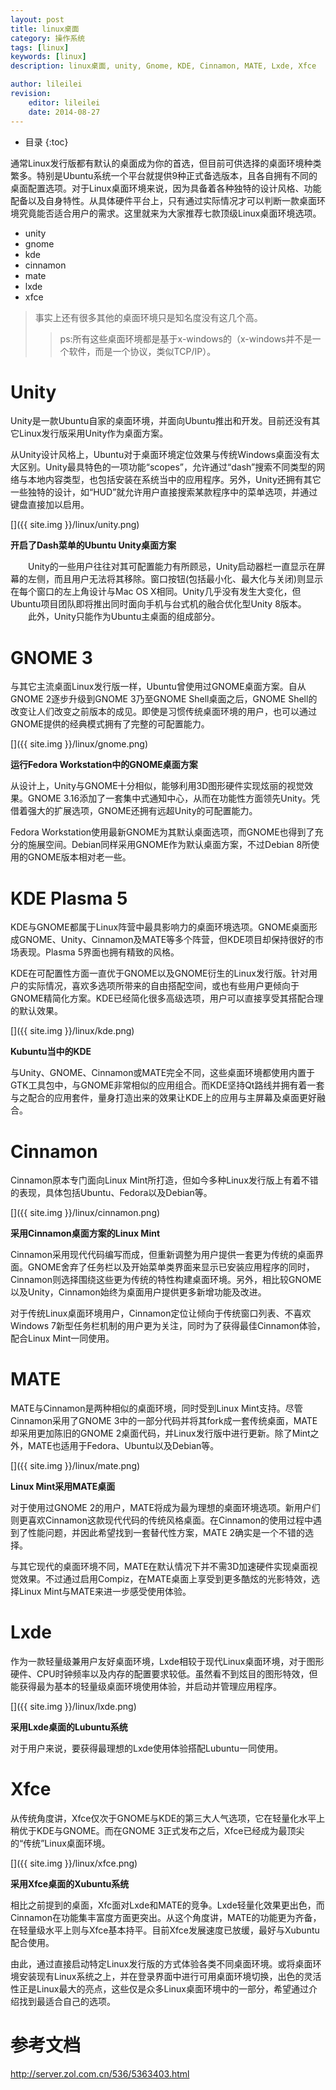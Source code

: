 ```yaml
---
layout: post
title: linux桌面
category: 操作系统
tags: [linux]
keywords: [linux]
description: linux桌面, unity, Gnome, KDE, Cinnamon, MATE, Lxde, Xfce

author: lileilei
revision:
    editor: lileilei
    date: 2014-08-27
---
```


* 目录
{:toc}

通常Linux发行版都有默认的桌面成为你的首选，但目前可供选择的桌面环境种类繁多。特别是Ubuntu系统一个平台就提供9种正式备选版本，且各自拥有不同的桌面配置选项。对于Linux桌面环境来说，因为具备着各种独特的设计风格、功能配备以及自身特性。从具体硬件平台上，只有通过实际情况才可以判断一款桌面环境究竟能否适合用户的需求。这里就来为大家推荐七款顶级Linux桌面环境选项。

+ unity
+ gnome
+ kde
+ cinnamon
+ mate
+ lxde
+ xfce

> 事实上还有很多其他的桌面环境只是知名度没有这几个高。
> 
> > ps:所有这些桌面环境都是基于x-windows的（x-windows并不是一个软件，而是一个协议，类似TCP/IP）。

# Unity
Unity是一款Ubuntu自家的桌面环境，并面向Ubuntu推出和开发。目前还没有其它Linux发行版采用Unity作为桌面方案。

从Unity设计风格上，Ubuntu对于桌面环境定位效果与传统Windows桌面没有太大区别。Unity最具特色的一项功能“scopes”，允许通过“dash”搜索不同类型的网络与本地内容类型，也包括安装在系统当中的应用程序。另外，Unity还拥有其它一些独特的设计，如“HUD”就允许用户直接搜索某款程序中的菜单选项，并通过键盘直接加以启用。

[]({{ site.img }}/linux/unity.png)

**开启了Dash菜单的Ubuntu Unity桌面方案**

　　Unity的一些用户往往对其可配置能力有所顾忌，Unity启动器栏一直显示在屏幕的左侧，而且用户无法将其移除。窗口按钮(包括最小化、最大化与关闭)则显示在每个窗口的左上角设计与Mac OS X相同。Unity几乎没有发生大变化，但Ubuntu项目团队即将推出同时面向手机与台式机的融合优化型Unity 8版本。
　　此外，Unity只能作为Ubuntu主桌面的组成部分。

# GNOME 3
与其它主流桌面Linux发行版一样，Ubuntu曾使用过GNOME桌面方案。自从GNOME 2逐步升级到GNOME 3乃至GNOME Shell桌面之后，GNOME Shell的改变让人们改变之前版本的成见。即使是习惯传统桌面环境的用户，也可以通过GNOME提供的经典模式拥有了完整的可配置能力。

[]({{ site.img }}/linux/gnome.png)

**运行Fedora Workstation中的GNOME桌面方案**

从设计上，Unity与GNOME十分相似，能够利用3D图形硬件实现炫丽的视觉效果。GNOME 3.16添加了一套集中式通知中心，从而在功能性方面领先Unity。凭借着强大的扩展选项，GNOME还拥有远超Unity的可配置能力。

Fedora Workstation使用最新GNOME为其默认桌面选项，而GNOME也得到了充分的施展空间。Debian同样采用GNOME作为默认桌面方案，不过Debian 8所使用的GNOME版本相对老一些。

# KDE Plasma 5
KDE与GNOME都属于Linux阵营中最具影响力的桌面环境选项。GNOME桌面形成GNOME、Unity、Cinnamon及MATE等多个阵营，但KDE项目却保持很好的市场表现。Plasma 5界面也拥有精致的风格。

KDE在可配置性方面一直优于GNOME以及GNOME衍生的Linux发行版。针对用户的实际情况，喜欢多选项所带来的自由搭配空间，或也有些用户更倾向于GNOME精简化方案。KDE已经简化很多高级选项，用户可以直接享受其搭配合理的默认效果。

[]({{ site.img }}/linux/kde.png)

**Kubuntu当中的KDE**

与Unity、GNOME、Cinnamon或MATE完全不同，这些桌面环境都使用内置于GTK工具包中，与GNOME非常相似的应用组合。而KDE坚持Qt路线并拥有着一套与之配合的应用套件，量身打造出来的效果让KDE上的应用与主屏幕及桌面更好融合。

# Cinnamon
Cinnamon原本专门面向Linux Mint所打造，但如今多种Linux发行版上有着不错的表现，具体包括Ubuntu、Fedora以及Debian等。

[]({{ site.img }}/linux/cinnamon.png)

**采用Cinnamon桌面方案的Linux Mint**

Cinnamon采用现代代码编写而成，但重新调整为用户提供一套更为传统的桌面界面。GNOME舍弃了任务栏以及开始菜单类界面来显示已安装应用程序的同时，Cinnamon则选择围绕这些更为传统的特性构建桌面环境。另外，相比较GNOME以及Unity，Cinnamon始终为桌面用户提供更多新增功能及改进。

对于传统Linux桌面环境用户，Cinnamon定位让倾向于传统窗口列表、不喜欢Windows 7新型任务栏机制的用户更为关注，同时为了获得最佳Cinnamon体验，配合Linux Mint一同使用。

# MATE
MATE与Cinnamon是两种相似的桌面环境，同时受到Linux Mint支持。尽管Cinnamon采用了GNOME 3中的一部分代码并将其fork成一套传统桌面，MATE却采用更加陈旧的GNOME 2桌面代码，并Linux发行版中进行更新。除了Mint之外，MATE也适用于Fedora、Ubuntu以及Debian等。

[]({{ site.img }}/linux/mate.png)

**Linux Mint采用MATE桌面**

对于使用过GNOME 2的用户，MATE将成为最为理想的桌面环境选项。新用户们则更喜欢Cinnamon这款现代代码的传统风格桌面。在Cinnamon的使用过程中遇到了性能问题，并因此希望找到一套替代性方案，MATE 2确实是一个不错的选择。

与其它现代的桌面环境不同，MATE在默认情况下并不需3D加速硬件实现桌面视觉效果。不过通过启用Compiz，在MATE桌面上享受到更多酷炫的光影特效，选择Linux Mint与MATE来进一步感受使用体验。

# Lxde
作为一款轻量级兼用户友好桌面环境，Lxde相较于现代Linux桌面环境，对于图形硬件、CPU时钟频率以及内存的配置要求较低。虽然看不到炫目的图形特效，但能获得最为基本的轻量级桌面环境使用体验，并启动并管理应用程序。

[]({{ site.img }}/linux/lxde.png)

**采用Lxde桌面的Lubuntu系统**

对于用户来说，要获得最理想的Lxde使用体验搭配Lubuntu一同使用。

# Xfce
从传统角度讲，Xfce仅次于GNOME与KDE的第三大人气选项，它在轻量化水平上稍优于KDE与GNOME。而在GNOME 3正式发布之后，Xfce已经成为最顶尖的“传统”Linux桌面环境。

[]({{ site.img }}/linux/xfce.png)

**采用Xfce桌面的Xubuntu系统**

相比之前提到的桌面，Xfc面对Lxde和MATE的竞争。Lxde轻量化效果更出色，而Cinnamon在功能集丰富度方面更突出。从这个角度讲，MATE的功能更为齐备，在轻量级水平上则与Xfce基本持平。目前Xfce发展速度已放缓，最好与Xubuntu配合使用。

由此，通过直接启动特定Linux发行版的方式体验各类不同桌面环境。或将桌面环境安装现有Linux系统之上，并在登录界面中进行可用桌面环境切换，出色的灵活性正是Linux最大的亮点，这些仅是众多Linux桌面环境中的一部分，希望通过介绍找到最适合自己的选项。

# 参考文档

<http://server.zol.com.cn/536/5363403.html>
